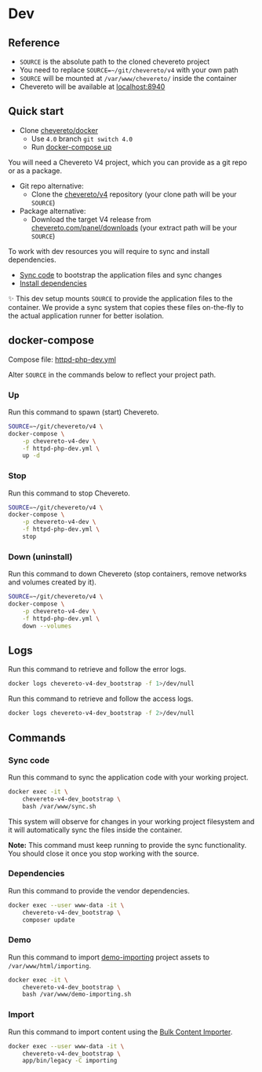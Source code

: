 # Dev

## Reference

* `SOURCE` is the absolute path to the cloned chevereto project
* You need to replace `SOURCE=~/git/chevereto/v4` with your own path
* `SOURCE` will be mounted at `/var/www/chevereto/` inside the container
* Chevereto will be available at [localhost:8940](http://localhost:8940)

## Quick start

* Clone [chevereto/docker](https://github.com/chevereto/docker)
  * Use `4.0` branch `git switch 4.0`
  * Run [docker-compose up](#up)

You will need a Chevereto V4 project, which you can provide as a git repo or as a package.

* Git repo alternative:
  * Clone the [chevereto/v4](https://github.com/chevereto/v4) repository (your clone path will be your `SOURCE`)
* Package alternative:
  * Download the target V4 release from [chevereto.com/panel/downloads](https://chevereto.com/panel/downloads) (your extract path will be your `SOURCE`)

To work with dev resources you will require to sync and install dependencies.

* [Sync code](#sync-code) to bootstrap the application files and sync changes
* [Install dependencies](#dependencies)

✨ This dev setup mounts `SOURCE` to provide the application files to the container. We provide a sync system that copies these files on-the-fly to the actual application runner for better isolation.

## docker-compose

Compose file: [httpd-php-dev.yml](../httpd-php-dev.yml)

Alter `SOURCE` in the commands below to reflect your project path.

### Up

Run this command to spawn (start) Chevereto.

```sh
SOURCE=~/git/chevereto/v4 \
docker-compose \
    -p chevereto-v4-dev \
    -f httpd-php-dev.yml \
    up -d
```

### Stop

Run this command to stop Chevereto.

```sh
SOURCE=~/git/chevereto/v4 \
docker-compose \
    -p chevereto-v4-dev \
    -f httpd-php-dev.yml \
    stop
```

### Down (uninstall)

Run this command to down Chevereto (stop containers, remove networks and volumes created by it).

```sh
SOURCE=~/git/chevereto/v4 \
docker-compose \
    -p chevereto-v4-dev \
    -f httpd-php-dev.yml \
    down --volumes
```

## Logs

Run this command to retrieve and follow the error logs.

```sh
docker logs chevereto-v4-dev_bootstrap -f 1>/dev/null
```

Run this command to retrieve and follow the access logs.

```sh
docker logs chevereto-v4-dev_bootstrap -f 2>/dev/null
```

## Commands

### Sync code

Run this command to sync the application code with your working project.

```sh
docker exec -it \
    chevereto-v4-dev_bootstrap \
    bash /var/www/sync.sh
```

This system will observe for changes in your working project filesystem and it will automatically sync the files inside the container.

**Note:** This command must keep running to provide the sync functionality. You should close it once you stop working with the source.

### Dependencies

Run this command to provide the vendor dependencies.

```sh
docker exec --user www-data -it \
    chevereto-v4-dev_bootstrap \
    composer update
```

### Demo

Run this command to import [demo-importing](https://github.com/chevereto/demo-importing) project assets to `/var/www/html/importing`.

```sh
docker exec -it \
    chevereto-v4-dev_bootstrap \
    bash /var/www/demo-importing.sh
```

### Import

Run this command to import content using the [Bulk Content Importer](https://v3-docs.chevereto.com/features/content/bulk-content-importer.html).

```sh
docker exec --user www-data -it \
    chevereto-v4-dev_bootstrap \
    app/bin/legacy -C importing
```
